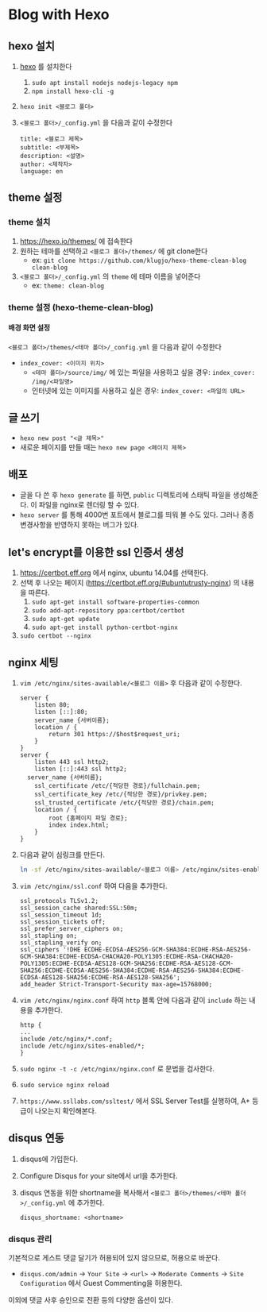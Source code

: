 # Blog with Hexo

## hexo 설치

1. [hexo](https://hexo.io/) 를 설치한다
	1. `sudo apt install nodejs nodejs-legacy npm`
	2. `npm install hexo-cli -g`
2. `hexo init <블로그 폴더>`
3. `<블로그 폴더>/_config.yml` 을 다음과 같이 수정한다

	```
	title: <블로그 제목>
	subtitle: <부제목>
	description: <설명>
	author: <제작자>
	language: en
	```

## theme 설정

### theme 설치

1. https://hexo.io/themes/ 에 접속한다
2. 원하는 테마를 선택하고 `<블로그 폴더>/themes/` 에 git clone한다
	- ex: `git clone https://github.com/klugjo/hexo-theme-clean-blog clean-blog`
3. `<블로그 폴더>/_config.yml` 의 `theme` 에 테마 이름을 넣어준다
	- ex: `theme: clean-blog`

### theme 설정 (hexo-theme-clean-blog)

#### 배경 화면 설정

`<블로그 폴더>/themes/<테마 폴더>/_config.yml` 을 다음과 같이 수정한다

- `index_cover: <이미지 위치>`
	- `<테마 폴더>/source/img/` 에 있는 파일을 사용하고 싶을 경우: `index_cover: /img/<파일명>`
	- 인터넷에 있는 이미지를 사용하고 싶은 경우: `index_cover: <파일의 URL>`

## 글 쓰기

- `hexo new post "<글 제목>"`
- 새로운 페이지를 만들 때는 `hexo new page <페이지 제목>`

## 배포

- 글을 다 쓴 후 `hexo generate` 를 하면, `public` 디렉토리에 스태틱 파일을 생성해준다. 이 파일을 nginx로 렌더링 할 수 있다.
- `hexo server` 를 통해 4000번 포트에서 블로그를 띄워 볼 수도 있다. 그러나 종종 변경사항을 반영하지 못하는 버그가 있다.

## let's encrypt를 이용한 ssl 인증서 생성

1. https://certbot.eff.org 에서 nginx, ubuntu 14.04를 선택한다.
2. 선택 후 나오는 페이지 (https://certbot.eff.org/#ubuntutrusty-nginx) 의 내용을 따른다.
	1. `sudo apt-get install software-properties-common`
	2. `sudo add-apt-repository ppa:certbot/certbot`
	3. `sudo apt-get update`
	4. `sudo apt-get install python-certbot-nginx`
3. `sudo certbot --nginx`

## nginx 세팅

1. `vim /etc/nginx/sites-available/<블로그 이름>` 후 다음과 같이 수정한다.

	```nginx
	server {
		listen 80;
		listen [::]:80;
		server_name {서버이름};
		location / {
			return 301 https://$host$request_uri;
		}
	}
	server {
		listen 443 ssl http2;
		listen [::]:443 ssl http2;
	  server_name {서버이름};
		ssl_certificate /etc/{적당한 경로}/fullchain.pem;
		ssl_certificate_key /etc/{적당한 경로}/privkey.pem;
		ssl_trusted_certificate /etc/{적당한 경로}/chain.pem;
		location / {
			root {홈페이지 파일 경로};
			index index.html;
		}
	}
	```

2. 다음과 같이 심링크를 만든다.

	```bash
	ln -sf /etc/nginx/sites-available/<블로그 이름> /etc/nginx/sites-enabled/<블로그 이름>
	```

3. `vim /etc/nginx/ssl.conf` 하여 다음을 추가한다.

	```nginx
	ssl_protocols TLSv1.2;
	ssl_session_cache shared:SSL:50m;
	ssl_session_timeout 1d;
	ssl_session_tickets off;
	ssl_prefer_server_ciphers on;
	ssl_stapling on;
	ssl_stapling_verify on;
	ssl_ciphers '!DHE ECDHE-ECDSA-AES256-GCM-SHA384:ECDHE-RSA-AES256-GCM-SHA384:ECDHE-ECDSA-CHACHA20-POLY1305:ECDHE-RSA-CHACHA20-POLY1305:ECDHE-ECDSA-AES128-GCM-SHA256:ECDHE-RSA-AES128-GCM-SHA256:ECDHE-ECDSA-AES256-SHA384:ECDHE-RSA-AES256-SHA384:ECDHE-ECDSA-AES128-SHA256:ECDHE-RSA-AES128-SHA256';
	add_header Strict-Transport-Security max-age=15768000;
	```

4. `vim /etc/nginx/nginx.conf` 하여 `http` 블록 안에 다음과 같이 `include` 하는 내용을 추가한다.

	```nginx
	http {
	...
	include /etc/nginx/*.conf;
	include /etc/nginx/sites-enabled/*;
	}
	```

5. `sudo nginx -t -c /etc/nginx/nginx.conf` 로 문법을 검사한다.
6. `sudo service nginx reload`
7. `https://www.ssllabs.com/ssltest/` 에서 SSL Server Test를 실행하여, A+ 등급이 나오는지 확인해본다.

## disqus 연동

1. disqus에 가입한다.
2. Configure Disqus for your site에서 url을 추가한다.
3. disqus 연동을 위한 shortname을 복사해서 `<블로그 폴더>/themes/<테마 폴더>/_config.yml` 에 추가한다.

	```
	disqus_shortname: <shortname>
	```

### disqus 관리

기본적으로 게스트 댓글 달기가 허용되어 있지 않으므로, 허용으로 바꾼다.

- `disqus.com/admin` -> `Your Site` -> `<url>` -> `Moderate Comments` -> `Site Configuration` 에서 Guest Commenting을 허용한다.

이외에 댓글 사후 승인으로 전환 등의 다양한 옵션이 있다.
